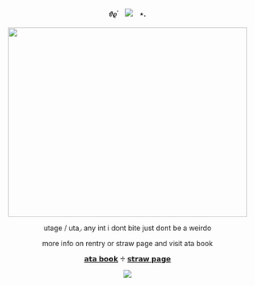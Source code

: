 
<h4 align="center"
 
𝜗𝜚 ࣪ㅤ![](https://komarev.com/ghpvc/?username=utagez&color=BABABA)ㅤ⋆.

 </h4>
<p align="center">

<p align="center">
<img src="https://64.media.tumblr.com/ab1e892ef547ffbb696c1413b6988a89/51496773fb4b8733-eb/s640x960/d2857ac85476c6b7ebc2e4e0d73783fdd5e58517.pnj" width="480" height="380"> </p> 

<p align="center">  utage / uta◞ any int i dont bite just dont be a weirdo
<p align="center">  more info on rentry or straw page and visit ata book
<p align="center">
 <a href="https://therapyavoiderz.atabook.org/">𝗮𝘁𝗮 𝗯𝗼𝗼𝗸</a> ♱ <a href="https://therapyavoiderz.straw.page/">𝘀𝘁𝗿𝗮𝘄 𝗽𝗮𝗴𝗲</a> 
 
 <p align="center">
 <img src="https://64.media.tumblr.com/4a457acfb4a1ba627806a47c48c12174/1642b772b34cea70-bb/s400x600/8ad1eb4af4f4a7825e8c1db4c4c0d13fc7e2969a.pnj">




